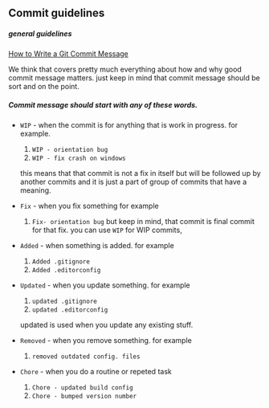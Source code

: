 ## Commit guidelines

##### general guidelines
[How to Write a Git Commit Message](http://chris.beams.io/posts/git-commit/)

We think that covers pretty much everything about how and why good commit message matters.
just keep in mind that commit message should be sort and on the point.

##### Commit message should start with any of these words.
- `WIP` - when the commit is for anything that is work in progress. for example.
    1. `WIP - orientation bug`
    2. `WIP - fix crash on windows`

    this means that that commit is not a fix in itself but will be followed up by
    another commits and it is just a part of group of commits that have a meaning.
- `Fix` - when you fix something for example
    1. `Fix- orientation bug` but keep in mind, that commit is final commit for that fix.
    you can use `WIP` for WIP commits,

- `Added` - when something is added. for example
    1. `Added .gitignore`
    2. `Added .editorconfig`

- `Updated` - when you update something. for example
    1. `updated .gitignore`
    2. `updated .editorconfig`

    updated is used when you update any existing stuff.

- `Removed` - when you remove something. for example
    1. `removed outdated config. files`
    
- `Chore` - when you do a routine or repeted task
    1. `Chore - updated build config`
    2. `Chore - bumped version number`

